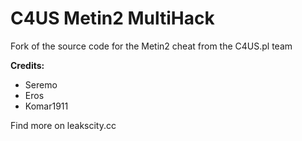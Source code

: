 # C4US Metin2 MultiHack
Fork of the source code for the Metin2 cheat from the C4US.pl team

**Credits:**

 - Seremo
 - Eros
 - Komar1911




Find more on leakscity.cc
